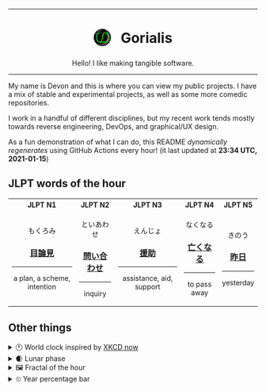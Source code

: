 ***

<h1 align="center">
<sub>
    <img src="readme/resources/avatar.png" height="36">
</sub>
&nbsp;
Gorialis
</h1>
<p align="center">
Hello! I like making tangible software.
</p>

***

My name is Devon and this is where you can view my public projects. I have a mix of stable and experimental projects, as well as some more comedic repositories.

I work in a handful of different disciplines, but my recent work tends mostly towards reverse engineering, DevOps, and graphical/UX design.

As a fun demonstration of what I can do, this README *dynamically regenerates* using GitHub Actions every hour! (it last updated at **23:34 UTC, 2021-01-15**)

<h2>JLPT words of the hour</h2>
<table>
    <tr>
        <th>JLPT N1</th>
        <th>JLPT N2</th>
        <th>JLPT N3</th>
        <th>JLPT N4</th>
        <th>JLPT N5</th>
    </tr>
    <tr>
        <td>
            <p align="center">もくろみ</p>
            <h3 align="center"><b><a href="https://jisho.org/search/%E7%9B%AE%E8%AB%96%E8%A6%8B">目論見</a></b></h3>
            <hr>
            <p align="center">a plan,<wbr> a scheme,<wbr> intention</p>
        </td>
        <td>
            <p align="center">といあわせ</p>
            <h3 align="center"><b><a href="https://jisho.org/search/%E5%95%8F%E3%81%84%E5%90%88%E3%82%8F%E3%81%9B">問い合わせ</a></b></h3>
            <hr>
            <p align="center">inquiry</p>
        </td>
        <td>
            <p align="center">えんじょ</p>
            <h3 align="center"><b><a href="https://jisho.org/search/%E6%8F%B4%E5%8A%A9">援助</a></b></h3>
            <hr>
            <p align="center">assistance,<wbr> aid,<wbr> support</p>
        </td>
        <td>
            <p align="center">なくなる</p>
            <h3 align="center"><b><a href="https://jisho.org/search/%E4%BA%A1%E3%81%8F%E3%81%AA%E3%82%8B">亡くなる</a></b></h3>
            <hr>
            <p align="center">to pass away</p>
        </td>
        <td>
            <p align="center">きのう</p>
            <h3 align="center"><b><a href="https://jisho.org/search/%E6%98%A8%E6%97%A5">昨日</a></b></h3>
            <hr>
            <p align="center">yesterday</p>
        </td>
    </tr>
</table>

<h2>Other things</h2>
<details>
<summary>🕚  World clock inspired by <a href="https://xkcd.com/now">XKCD now</a></summary>

> <img src="generated/now.png" width="512">

</details>
<details>
<summary>🌒 Lunar phase</summary>

The moon is approximately 11.43% through its phase (Waxing Crescent).

</details>
<details>
<summary>&#x1f5bc; Fractal of the hour</summary>

> <img src="generated/fractal.png" width="512">

</details>
<details>
<summary>&#x23f2; Year percentage bar</summary>
<pre><code>2021 [▁▁▁▁▁▁▁▁▁▁▁▁▁▁▁▁▁▁▁▁] 4.10%</code></pre>
</details>
